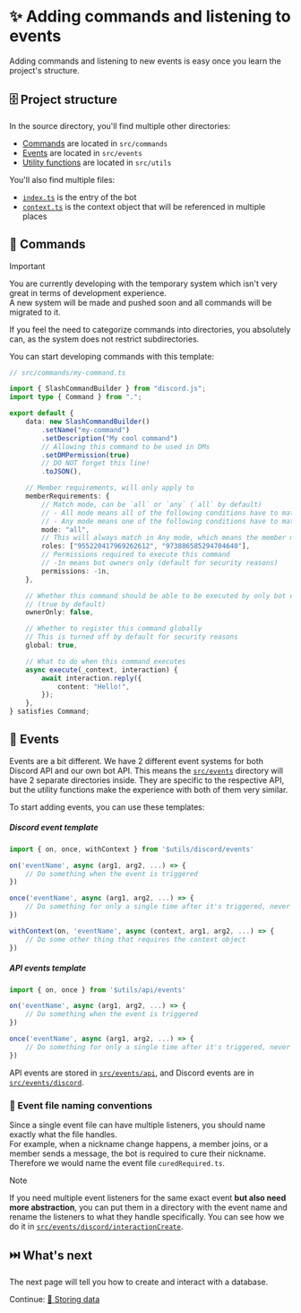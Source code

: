 # ✨ Adding commands and listening to events

Adding commands and listening to new events is easy once you learn the project's structure.

## 🗄️ Project structure

In the source directory, you'll find multiple other directories:

-   [Commands](#💬-commands) are located in `src/commands`
-   [Events](#🚩-events) are located in `src/events`
-   [Utility functions](../src/utils) are located in `src/utils`

You'll also find multiple files:

-   [`index.ts`](../src/index.ts) is the entry of the bot
-   [`context.ts`](../src/context.ts) is the context object that will be referenced in multiple places

## 💬 Commands

> [!IMPORTANT]  
> You are currently developing with the temporary system which isn't very great in terms of development experience.  
> A new system will be made and pushed soon and all commands will be migrated to it.

If you feel the need to categorize commands into directories, you absolutely can, as the system does not restrict subdirectories.

You can start developing commands with this template:

```ts
// src/commands/my-command.ts

import { SlashCommandBuilder } from "discord.js";
import type { Command } from ".";

export default {
    data: new SlashCommandBuilder()
        .setName("my-command")
        .setDescription("My cool command")
        // Allowing this command to be used in DMs
        .setDMPermission(true)
        // DO NOT forget this line!
        .toJSON(),

    // Member requirements, will only apply to
    memberRequirements: {
        // Match mode, can be `all` or `any` (`all` by default)
        // - All mode means all of the following conditions have to match
        // - Any mode means one of the following conditions have to match
        mode: "all",
        // This will always match in Any mode, which means the member must have one of these roles to pass
        roles: ["955220417969262612", "973886585294704640"],
        // Permissions required to execute this command
        // -1n means bot owners only (default for security reasons)
        permissions: -1n,
    },

    // Whether this command should be able to be executed by only bot owners
    // (true by default)
    ownerOnly: false,

    // Whether to register this command globally
    // This is turned off by default for security reasons
    global: true,

    // What to do when this command executes
    async execute(_context, interaction) {
        await interaction.reply({
            content: "Hello!",
        });
    },
} satisfies Command;
```

## 🚩 Events

Events are a bit different. We have 2 different event systems for both Discord API and our own bot API. This means the [`src/events`](../src/events) directory will have 2 separate directories inside. They are specific to the respective API, but the utility functions make the experience with both of them very similar.

To start adding events, you can use these templates:

##### Discord event template

```ts
import { on, once, withContext } from '$utils/discord/events'

on('eventName', async (arg1, arg2, ...) => {
    // Do something when the event is triggered
})

once('eventName', async (arg1, arg2, ...) => {
    // Do something for only a single time after it's triggered, never again
})

withContext(on, 'eventName', async (context, arg1, arg2, ...) => {
    // Do some other thing that requires the context object
})
```

##### API events template

```ts
import { on, once } from '$utils/api/events'

on('eventName', async (arg1, arg2, ...) => {
    // Do something when the event is triggered
})

once('eventName', async (arg1, arg2, ...) => {
    // Do something for only a single time after it's triggered, never again
})
```

API events are stored in [`src/events/api`](../src/events/api), and Discord events are in [`src/events/discord`](../src/events/discord).

### 📛 Event file naming conventions

Since a single event file can have multiple listeners, you should name exactly what the file handles.  
For example, when a nickname change happens, a member joins, or a member sends a message, the bot is required to cure their nickname. Therefore we would name the event file `curedRequired.ts`.

> [!NOTE]  
> If you need multiple event listeners for the same exact event **but also need more abstraction**, you can put them in a directory with the event name and rename the listeners to what they handle specifically. You can see how we do it in [`src/events/discord/interactionCreate`](../src/events/discord/interactionCreate).

## ⏭️ What's next

The next page will tell you how to create and interact with a database.

Continue: [🫙 Storing data](./5_databases.md)
